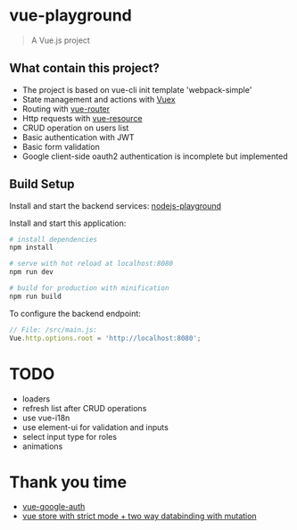 # vue-playground

> A Vue.js project

## What contain this project?

- The project is based on vue-cli init template 'webpack-simple'
- State management and actions with [Vuex](https://github.com/vuejs/vuex)
- Routing with [vue-router](https://github.com/vuejs/vue-router)
- Http requests with [vue-resource](https://github.com/pagekit/vue-resource)
- CRUD operation on users list
- Basic authentication with JWT
- Basic form validation
- Google client-side oauth2 authentication is incomplete but implemented

## Build Setup

Install and start the backend services: [nodejs-playground](https://github.com/alessandrodeste/nodejs-playground)

Install and start this application:

``` bash
# install dependencies
npm install

# serve with hot reload at localhost:8080
npm run dev

# build for production with minification
npm run build
```

To configure the backend endpoint: 

``` js
// File: /src/main.js:
Vue.http.options.root = 'http://localhost:8080';
```

# TODO

- loaders
- refresh list after CRUD operations
- use vue-i18n
- use element-ui for validation and inputs
- select input type for roles
- animations
 
# Thank you time
- [vue-google-auth](https://github.com/simmatrix/vue-google-auth/blob/master/sample.html)
- [vue store with strict mode + two way databinding with mutation](https://ypereirareis.github.io/blog/2017/04/25/vuejs-two-way-data-binding-state-management-vuex-strict-mode/)
